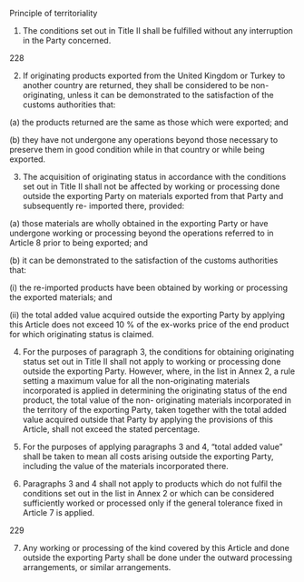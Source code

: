 Principle of territoriality

1.	The conditions set out in Title II shall be fulfilled without any interruption in the Party concerned.





228
 

2.	If originating products exported from the United Kingdom or Turkey to another country are returned, they shall be considered to be non-originating, unless it can be demonstrated to the satisfaction of the customs authorities that:

(a)	the products returned are the same as those which were exported; and

(b)	they have not undergone any operations beyond those necessary to preserve them in good condition while in that country or while being exported.

3.	The acquisition of originating status in accordance with the conditions set out in Title II shall not be affected by working or processing done outside the exporting Party on materials exported from that Party and subsequently re- imported there, provided:

(a)	those materials are wholly obtained in the exporting Party or have undergone working or processing beyond the operations referred to in Article 8 prior to being exported; and

(b)	it can be demonstrated to the satisfaction of the customs authorities that:

(i)	the re-imported products have been obtained by working or processing the exported materials; and

(ii)	the total added value acquired outside the exporting Party by applying this Article does not exceed 10 % of the ex-works price of the end product for which originating status is claimed.

4.	For the purposes of paragraph 3, the conditions for obtaining originating status set out in Title II shall not apply to working or processing done outside the exporting Party. However, where, in the list in Annex 2, a rule setting a maximum value for all the non-originating materials incorporated is applied in determining the originating status of the end product, the total value of the non- originating materials incorporated in the territory of the exporting Party, taken together with the total added value acquired outside that Party by applying the provisions of this Article, shall not exceed the stated percentage.

5.	For the purposes of applying paragraphs 3 and 4, “total added value” shall be taken to mean all costs arising outside the exporting Party, including the value of the materials incorporated there.

6.	Paragraphs 3 and 4 shall not apply to products which do not fulfil the conditions set out in the list in Annex 2 or which can be considered sufficiently worked or processed only if the general tolerance fixed in Article 7 is applied.







229
 

7.	Any working or processing of the kind covered by this Article and done outside the exporting Party shall be done under the outward processing arrangements, or similar arrangements.
